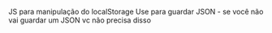 JS para manipulação do localStorage
Use para guardar JSON - se você não vai guardar um JSON vc não precisa disso
